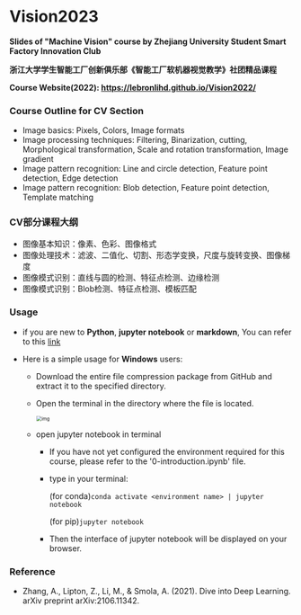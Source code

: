 # Vision2023

**Slides of "Machine Vision" course by Zhejiang University Student Smart Factory Innovation Club**

**浙江大学学生智能工厂创新俱乐部《智能工厂软机器视觉教学》社团精品课程**

**Course Website(2022): https://lebronlihd.github.io/Vision2022/**

### Course Outline for CV Section

- Image basics: Pixels, Colors, Image formats
- Image processing techniques: Filtering, Binarization, cutting, Morphological transformation, Scale and rotation transformation, Image gradient
- Image pattern recognition: Line and circle detection, Feature point detection, Edge detection
- Image pattern recognition: Blob detection, Feature point detection, Template matching

### CV部分课程大纲

- 图像基本知识：像素、色彩、图像格式
- 图像处理技术：滤波、二值化、切割、形态学变换，尺度与旋转变换、图像梯度
- 图像模式识别：直线与圆的检测、特征点检测、边缘检测
- 图像模式识别：Blob检测、特征点检测、模板匹配

### Usage
- if you are new to **Python**, **jupyter notebook** or **markdown**, You can refer to this [link](https://lebronlihd.github.io/blog/2022/basic-tutorial/)

- Here is a simple usage for **Windows** users:

  * Download the entire file compression package from GitHub and extract it to the specified directory.

  * Open the terminal in the directory where the file is located.

    <img src="images/readme-img/cmd.png" alt="img" style="zoom:60%;" />

  * open jupyter notebook in terminal

    * If you have not yet configured the environment required for this course, please refer to the '0-introduction.ipynb' file.

    * type in your terminal:

      (for conda)`conda activate <environment name> | jupyter notebook`

      (for pip)`jupyter notebook`
    
    * Then the interface of jupyter notebook will be displayed on your browser.




### Reference

- Zhang, A., Lipton, Z., Li, M., & Smola, A. (2021). Dive into Deep Learning. arXiv preprint arXiv:2106.11342.
